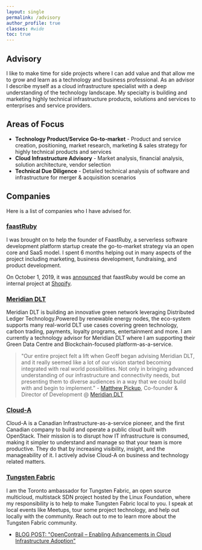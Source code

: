 ```yaml
---
layout: single
permalink: /advisory
author_profile: true
classes: #wide
toc: true
---
```

## Advisory

I like to make time for side projects where I can add value and that allow me to
grow and learn as a technology and business professional. As an advisor I
describe myself as a cloud infrastructure specialist with a deep understanding
of the technology landscape. My specialty is building and marketing highly
technical infrastructure products, solutions and services to enterprises and
service providers.

## Areas of Focus

- **Technology Product/Service Go-to-market** - Product and service creation, positioning, market research, marketing & sales strategy for highly technical products and services
- **Cloud Infrastructure Advisory** -
Market analysis, financial analysis, solution architecture, vendor selection  
- **Technical Due Diligence** -
Detailed technical analysis of software and infrastructure for merger & acquisition scenarios

## Companies

Here is a list of companies who I have advised for. 

### [faastRuby](https://faastruby.io/)

I was brought on to help the founder of FaastRuby, a serverless software development platform startup create the go-to-market strategy via an open core and SaaS model. I spent 6 months helping out in many aspects of the project including marketing, business development, fundraising, and product development.

On October 1, 2019, it was [announced](https://faastruby.io/) that faastRuby would be come an internal 
project at [Shopify](https://engineering.shopify.com/). 

### [Meridian DLT](https://meridiandlt.com/)

Meridian DLT is building an innovative green network leveraging Distributed
Ledger Technology.Powered by renewable energy nodes, the eco-system supports
many real-world DLT use cases covering green technology, carbon trading,
payments, loyalty programs, entertainment and more. I am currently a technology
advisor for Meridian DLT where I am supporting their Green Data Centre and
Blockchain-focused platform-as-a-service.

> "Our entire project felt a lift when Geoff began advising Meridian DLT, and it
really seemed like a lot of our vision started becoming integrated with real
world possibilities. Not only in bringing advanced understanding of our
infrastructure and connectivity needs, but presenting them to diverse audiences
in a way that we could build with and begin to implement." - [Matthew Pickup](https://www.linkedin.com/in/matthew-pickup-64883535/3), Co-founder & Director of Development @ [Meridian DLT](https://meridiandlt.com/)

### [Cloud-A](https://www.clouda.ca)

Cloud-A is a Canadian Infrastructure-as-a-service pioneer, and the first
Canadian company to build and operate a public cloud built with OpenStack. Their
mission is to disrupt how IT infrastructure is consumed, making it simpler
to understand and manage so that your team is more productive. They do that by
increasing visibility, insight, and the manageability of it. I actively advise
Cloud-A on business and technology related matters.

### [Tungsten Fabric](https://tungsten.io)

I am the Toronto ambassador for Tungsten Fabric, an open source multicloud,
multistack SDN project hosted by the Linux Foundation, where my responsibility
is to help to make Tungsten Fabric local to you. I speak at local events like
Meetups, tour some project technology, and help out locally with the community.
Reach out to me to learn more about the Tungsten Fabric community.

- [BLOG POST: "OpenContrail – Enabling Advancements in Cloud Infrastructure Adoption"](http://www.opencontrail.org/opencontrail-enabling-advancements-in-cloud-infrastructure-adoption/)
